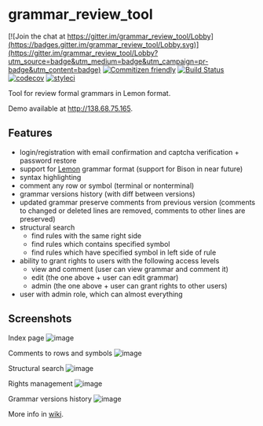 # grammar_review_tool

[![Join the chat at https://gitter.im/grammar_review_tool/Lobby](https://badges.gitter.im/grammar_review_tool/Lobby.svg)](https://gitter.im/grammar_review_tool/Lobby?utm_source=badge&utm_medium=badge&utm_campaign=pr-badge&utm_content=badge)
[![Commitizen friendly](https://img.shields.io/badge/commitizen-friendly-brightgreen.svg)](http://commitizen.github.io/cz-cli/)
[![Build Status](https://travis-ci.org/melihovv/grammar_review_tool.svg?branch=master)](https://travis-ci.org/melihovv/grammar_review_tool)
[![codecov](https://codecov.io/gh/melihovv/grammar_review_tool/branch/master/graph/badge.svg)](https://codecov.io/gh/melihovv/grammar_review_tool)
[![styleci](https://styleci.io/repos/61077062/shield)](https://styleci.io/repos/61077062)

Tool for review formal grammars in Lemon format.

Demo available at http://138.68.75.165.

## Features
- login/registration with email confirmation and captcha verification + password restore
- support for [Lemon](http://www.hwaci.com/sw/lemon/) grammar format (support for Bison in near future)
- syntax highlighting
- comment any row or symbol (terminal or nonterminal)
- grammar versions history (with diff between versions)
- updated grammar preserve comments from previous version (comments to changed or deleted lines are removed, comments to other lines are preserved)
- structural search
  - find rules with the same right side
  - find rules which contains specified symbol
  - find rules which have specified symbol in left side of rule
- ability to grant rights to users with the following access levels
  - view and comment (user can view grammar and comment it)
  - edit (the one above + user can edit grammar)
  - admin (the one above + user can grant rights to other users)
- user with admin role, which can almost everything 

## Screenshots

Index page
![image](https://cloud.githubusercontent.com/assets/8608721/23574895/6df32690-0095-11e7-81e5-e2a9a716448e.png)

Comments to rows and symbols
![image](https://cloud.githubusercontent.com/assets/8608721/23574914/c4410828-0095-11e7-88d3-b472227f05a0.png)

Structural search
![image](https://cloud.githubusercontent.com/assets/8608721/23574931/f60d1c8e-0095-11e7-8199-096d3c768930.png)

Rights management
![image](https://cloud.githubusercontent.com/assets/8608721/23574967/871c63ce-0096-11e7-80e9-d3ce217478a8.png)

Grammar versions history
![image](https://cloud.githubusercontent.com/assets/8608721/23574975/c2e290d6-0096-11e7-82e1-1ae201af3857.png)

More info in [wiki](https://github.com/melihovv/grammar_review_tool/wiki).
